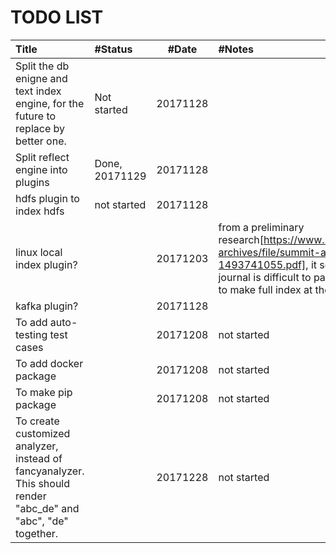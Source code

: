 # TODO LIST

| Title | #Status  | #Date | #Notes |
| :---  | :---  | :---: | :--- |
| Split the db enigne and text index engine, for the future to replace by better one. | Not started | 20171128 |
| Split reflect engine into plugins | Done, 20171129 | 20171128 |
| hdfs plugin to index hdfs | not started | 20171128 |
| linux local index plugin? | | 20171203 | from a preliminary research[https://www.sans.org/summit-archives/file/summit-archive-1493741055.pdf], it seems ext3/4 journal is difficult to parse. Maybe better to make full index at the begining|
| kafka plugin? | | 20171128 |
| To add auto-testing test cases | | 20171208 | not started |
| To add docker package | | 20171208 | not started |
| To make pip package | | 20171208 | not started |
| To create customized analyzer, instead of fancyanalyzer. This should render "abc_de" and "abc", "de" together. | | 20171228 | not started |



